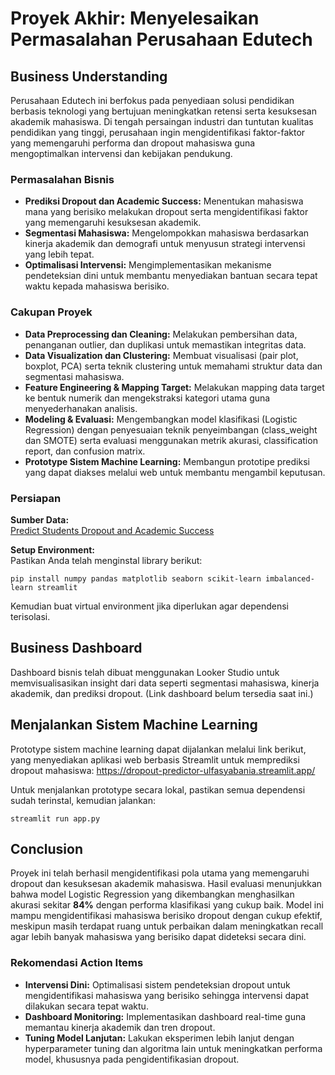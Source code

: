 # Proyek Akhir: Menyelesaikan Permasalahan Perusahaan Edutech

## Business Understanding
Perusahaan Edutech ini berfokus pada penyediaan solusi pendidikan berbasis teknologi yang bertujuan meningkatkan retensi serta kesuksesan akademik mahasiswa. Di tengah persaingan industri dan tuntutan kualitas pendidikan yang tinggi, perusahaan ingin mengidentifikasi faktor-faktor yang memengaruhi performa dan dropout mahasiswa guna mengoptimalkan intervensi dan kebijakan pendukung.

### Permasalahan Bisnis
- **Prediksi Dropout dan Academic Success:** Menentukan mahasiswa mana yang berisiko melakukan dropout serta mengidentifikasi faktor yang memengaruhi kesuksesan akademik.
- **Segmentasi Mahasiswa:** Mengelompokkan mahasiswa berdasarkan kinerja akademik dan demografi untuk menyusun strategi intervensi yang lebih tepat.
- **Optimalisasi Intervensi:** Mengimplementasikan mekanisme pendeteksian dini untuk membantu menyediakan bantuan secara tepat waktu kepada mahasiswa berisiko.

### Cakupan Proyek
- **Data Preprocessing dan Cleaning:** Melakukan pembersihan data, penanganan outlier, dan duplikasi untuk memastikan integritas data.
- **Data Visualization dan Clustering:** Membuat visualisasi (pair plot, boxplot, PCA) serta teknik clustering untuk memahami struktur data dan segmentasi mahasiswa.
- **Feature Engineering & Mapping Target:** Melakukan mapping data target ke bentuk numerik dan mengekstraksi kategori utama guna menyederhanakan analisis.
- **Modeling & Evaluasi:** Mengembangkan model klasifikasi (Logistic Regression) dengan penyesuaian teknik penyeimbangan (class_weight dan SMOTE) serta evaluasi menggunakan metrik akurasi, classification report, dan confusion matrix.
- **Prototype Sistem Machine Learning:** Membangun prototipe prediksi yang dapat diakses melalui web untuk membantu mengambil keputusan.

### Persiapan
**Sumber Data:**  
[Predict Students Dropout and Academic Success](https://archive.ics.uci.edu/dataset/697/predict+students+dropout+and+academic+success)

**Setup Environment:**  
Pastikan Anda telah menginstal library berikut:

```
pip install numpy pandas matplotlib seaborn scikit-learn imbalanced-learn streamlit
```

Kemudian buat virtual environment jika diperlukan agar dependensi terisolasi.

## Business Dashboard
Dashboard bisnis telah dibuat menggunakan Looker Studio untuk memvisualisasikan insight dari data seperti segmentasi mahasiswa, kinerja akademik, dan prediksi dropout. (Link dashboard belum tersedia saat ini.)

## Menjalankan Sistem Machine Learning
Prototype sistem machine learning dapat dijalankan melalui link berikut, yang menyediakan aplikasi web berbasis Streamlit untuk memprediksi dropout mahasiswa:
https://dropout-predictor-ulfasyabania.streamlit.app/

Untuk menjalankan prototype secara lokal, pastikan semua dependensi sudah terinstal, kemudian jalankan:

```
streamlit run app.py
```

## Conclusion
Proyek ini telah berhasil mengidentifikasi pola utama yang memengaruhi dropout dan kesuksesan akademik mahasiswa. Hasil evaluasi menunjukkan bahwa model Logistic Regression yang dikembangkan menghasilkan akurasi sekitar **84%** dengan performa klasifikasi yang cukup baik. Model ini mampu mengidentifikasi mahasiswa berisiko dropout dengan cukup efektif, meskipun masih terdapat ruang untuk perbaikan dalam meningkatkan recall agar lebih banyak mahasiswa yang berisiko dapat dideteksi secara dini.

### Rekomendasi Action Items
- **Intervensi Dini:** Optimalisasi sistem pendeteksian dropout untuk mengidentifikasi mahasiswa yang berisiko sehingga intervensi dapat dilakukan secara tepat waktu.
- **Dashboard Monitoring:** Implementasikan dashboard real-time guna memantau kinerja akademik dan tren dropout.
- **Tuning Model Lanjutan:** Lakukan eksperimen lebih lanjut dengan hyperparameter tuning dan algoritma lain untuk meningkatkan performa model, khususnya pada pengidentifikasian dropout.
